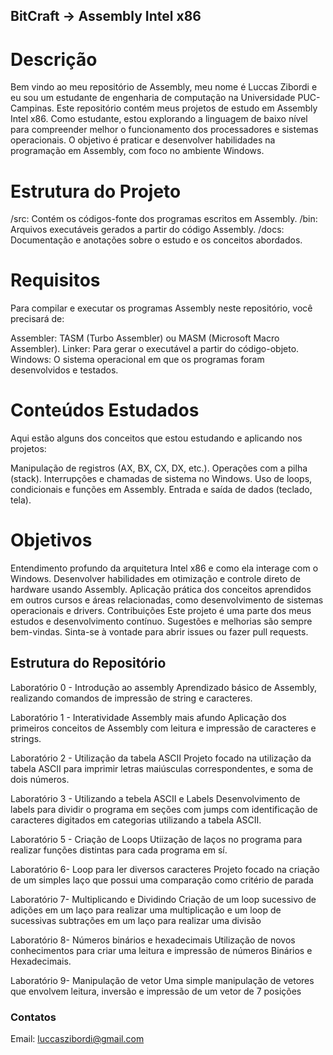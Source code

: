 ## BitCraft -> Assembly Intel x86 ##

# Descrição #
Bem vindo ao meu repositório de Assembly, meu nome é Luccas Zibordi e eu sou um estudante de engenharia de computação na Universidade PUC-Campinas.
Este repositório contém meus projetos de estudo em Assembly Intel x86. Como estudante, estou explorando a linguagem de baixo nível para compreender melhor o funcionamento dos processadores e sistemas operacionais. O objetivo é praticar e desenvolver habilidades na programação em Assembly, com foco no ambiente Windows.

# Estrutura do Projeto #
/src: Contém os códigos-fonte dos programas escritos em Assembly.
/bin: Arquivos executáveis gerados a partir do código Assembly.
/docs: Documentação e anotações sobre o estudo e os conceitos abordados.

# Requisitos #
Para compilar e executar os programas Assembly neste repositório, você precisará de:

Assembler: TASM (Turbo Assembler) ou MASM (Microsoft Macro Assembler).
Linker: Para gerar o executável a partir do código-objeto.
Windows: O sistema operacional em que os programas foram desenvolvidos e testados.

# Conteúdos Estudados #
Aqui estão alguns dos conceitos que estou estudando e aplicando nos projetos:

Manipulação de registros (AX, BX, CX, DX, etc.).
Operações com a pilha (stack).
Interrupções e chamadas de sistema no Windows.
Uso de loops, condicionais e funções em Assembly.
Entrada e saída de dados (teclado, tela).

# Objetivos #
Entendimento profundo da arquitetura Intel x86 e como ela interage com o Windows.
Desenvolver habilidades em otimização e controle direto de hardware usando Assembly.
Aplicação prática dos conceitos aprendidos em outros cursos e áreas relacionadas, como desenvolvimento de sistemas operacionais e drivers.
Contribuições
Este projeto é uma parte dos meus estudos e desenvolvimento contínuo. Sugestões e melhorias são sempre bem-vindas. Sinta-se à vontade para abrir issues ou fazer pull requests.

## Estrutura do Repositório ##
Laboratório 0 - Introdução ao assembly
Aprendizado básico de Assembly, realizando comandos de impressão de string e caracteres.

Laboratório 1 - Interatividade Assembly mais afundo
Aplicação dos primeiros conceitos de Assembly com leitura e impressão de caracteres e strings.

Laboratório 2 - Utilização da tabela ASCII
Projeto focado na utilização da tabela ASCII para imprimir letras maiúsculas correspondentes, e soma de dois números.

Laboratório 3 - Utilizando a tebela ASCII e Labels
Desenvolvimento de labels para dividir o programa em seções com jumps com identificação de caracteres digitados em categorias utilizando a tabela ASCII.

Laboratório 5 - Criação de Loops
Utiização de laços no programa para realizar funções distintas para cada programa em sí.

Laboratório 6- Loop para ler diversos caracteres
Projeto focado na criação de um simples laço que possui uma comparação como critério de parada

Laboratório 7- Multiplicando e Dividindo
Criação de um loop sucessivo de adições em um laço para realizar uma multiplicação e um loop de sucessivas subtrações em um laço para realizar uma divisão

Laboratório 8- Números binários e hexadecimais
Utilização de novos conhecimentos para criar uma leitura e impressão de números Binários e Hexadecimais.

Laboratório 9- Manipulação de vetor
Uma simple manipulação de vetores que envolvem leitura, inversão e impressão de um vetor de 7 posições


### Contatos ###
Email: luccaszibordi@gmail.com
